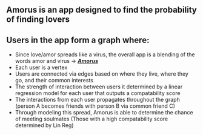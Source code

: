 ## Amorus is an app designed to find the probability of finding lovers

## Users in the app form a graph where: 
  <ul>
  <li> Since love/amor spreads like a virus, the overall app is a blending of the words amor and virus -> <a href= "http://elijahhuang.com" target = "_blank"> <strong><em>Amorus</em></strong> </a> </li>
  <li> Each user is a vertex </li>
  <li> Users are connected via edges based on where they live, where they go, and their common interests </li>
  <li> The strength of interaction between users it determined by a linear regression model for each user that outputs a compatability score </li>
  <li>The interactions from each user propagates throughout the graph (person A becomes friends with person B via common friend C) </li>
  <li> Through modeling this spread, Amorus is able to determine the chance of meeting soulmates (Those with a high compatability score determined by Lin Reg) </li>
  </ul>
  
